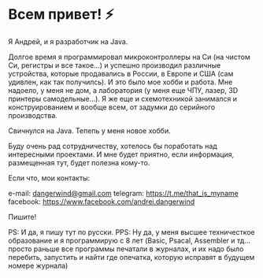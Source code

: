 # Всем привет! ⚡
Я Андрей, и я разработчик на Java. 

Долгое время я программировал микроконтроллеры на Си (на чистом Си, регистры и все такое...) и успешно производил различные устройства, которые продавались в России, в Европе и США (сам удивлен, как так получилсь). 
И это было мое хобби и работа. Мне надоело, у меня не дом, а лаборатория (у меня еще ЧПУ, лазер, 3D принтеры самодельные...). Я же еще и схемотехникой занимался и конструированием и вообще всем, от задумки до серийного производства.

Свичнулся на Java. Тепепь у меня новое хобби.

Буду очень рад сотрудничеству, хотелось бы поработать над интересными проектами.  И мне будет приятно, если информация, размещенная тут, будет полезна кому-то.

Если что, мои контакты:

e-mail: dangerwind@gmail.com
telegram: https://t.me/that_is_myname
facebook: https://www.facebook.com/andrei.dangerwind

Пишите!

PS: И да, я пишу тут по русски.
PPS: Ну да, у меня высшее техничесткое образование и я программирую с 8 лет (Basic, Psacal, Assembler и тд... просто раньше все программы печатали в журналах, и их надо было перебить, запустить и найти где опечатка, которую исправят в будущем номере журнала)


